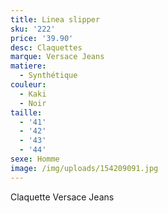 ```yaml
---
title: Linea slipper
sku: '222'
price: '39.90'
desc: Claquettes
marque: Versace Jeans
matiere:
  - Synthétique
couleur:
  - Kaki
  - Noir
taille:
  - '41'
  - '42'
  - '43'
  - '44'
sexe: Homme
image: /img/uploads/154209091.jpg
---
```

Claquette Versace Jeans
